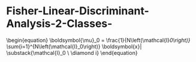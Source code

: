# Fisher-Linear-Discriminant-Analysis-2-Classes-

\begin{equation}
\boldsymbol{\mu}_0 = \frac{1}{N\left(\mathcal{I}_0\right)} \sum_{i=1}^{N\left(\mathcal{I}_0\right)} \boldsymbol{x}| \substack{\mathcal{I}_0 \\ \diamond i} 
\end{equation}
